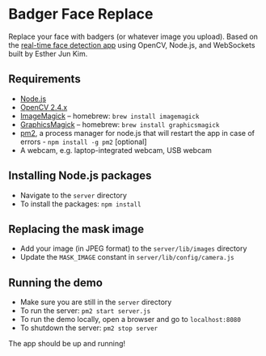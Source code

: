 # Badger Face Replace

Replace your face with badgers (or whatever image you upload). Based on the [real-time face detection app](https://github.com/drejkim/face-detection-node-opencv) using OpenCV, Node.js, and WebSockets built by Esther Jun Kim.

## Requirements

* [Node.js](http://nodejs.org/)
* [OpenCV 2.4.x](http://opencv.org/)
* [ImageMagick](https://www.imagemagick.org) – homebrew: `brew install imagemagick`
* [GraphicsMagick](http://www.graphicsmagick.org/) – homebrew: `brew install graphicsmagick`
* [pm2](https://github.com/Unitech/pm2), a process manager for node.js that will restart the app in case of errors - `npm install -g pm2` [optional]
* A webcam, e.g. laptop-integrated webcam, USB webcam

## Installing Node.js packages

* Navigate to the `server` directory
* To install the packages: `npm install`

## Replacing the mask image

* Add your image (in JPEG format) to the `server/lib/images` directory
* Update the `MASK_IMAGE` constant in `server/lib/config/camera.js`

## Running the demo

* Make sure you are still in the `server` directory
* To run the server: `pm2 start server.js`
* To run the demo locally, open a browser and go to `localhost:8080`
* To shutdown the server: `pm2 stop server`

The app should be up and running!
